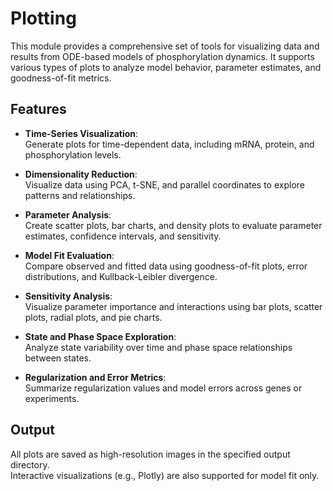 # Plotting

This module provides a comprehensive set of tools for visualizing data and results from ODE-based models of phosphorylation dynamics. It supports various types of plots to analyze model behavior, parameter estimates, and goodness-of-fit metrics.

## Features

- **Time-Series Visualization**:  
  Generate plots for time-dependent data, including mRNA, protein, and phosphorylation levels.

- **Dimensionality Reduction**:  
  Visualize data using PCA, t-SNE, and parallel coordinates to explore patterns and relationships.

- **Parameter Analysis**:  
  Create scatter plots, bar charts, and density plots to evaluate parameter estimates, confidence intervals, and sensitivity.

- **Model Fit Evaluation**:  
  Compare observed and fitted data using goodness-of-fit plots, error distributions, and Kullback-Leibler divergence.

- **Sensitivity Analysis**:  
  Visualize parameter importance and interactions using bar plots, scatter plots, radial plots, and pie charts.

- **State and Phase Space Exploration**:  
  Analyze state variability over time and phase space relationships between states.

- **Regularization and Error Metrics**:  
  Summarize regularization values and model errors across genes or experiments.

## Output

All plots are saved as high-resolution images in the specified output directory.  
Interactive visualizations (e.g., Plotly) are also supported for model fit only.